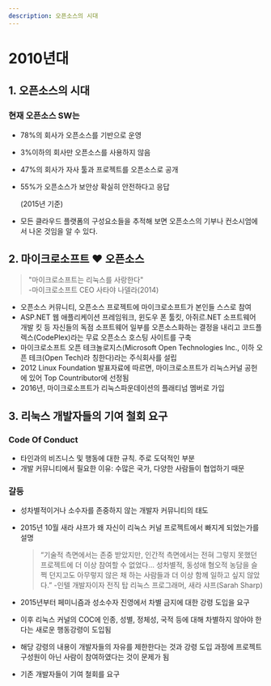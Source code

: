 ```yaml
---
description: 오픈소스의 시대
---
```


# 2010년대



## 1. 오픈소스의 시대

### 현재 오픈소스 SW는

* 78%의 회사가 오픈소스를 기반으로 운영
* 3%이하의 회사만 오픈소스를 사용하지 않음
* 47%의 회사가 자사 툴과 프로젝트를 오픈소스로 공개
* 55%가 오픈소스가 보안상 확실히 안전하다고 응답

  \(2015년 기준\)

* 모든 클라우드 플랫폼의 구성요소들을 추적해 보면 오픈소스의 기부나 컨소시엄에서 나온 것임을 알 수 있다.



## 2. 마이크로소프트 ♥ 오픈소스

> "마이크로소프트는 리눅스를 사랑한다"  
>  -마이크로소프트 CEO 사타야 나델라\(2014\)

* 오픈소스 커뮤니티, 오픈소스 프로젝트에 마이크로소프트가 본인들 스스로 참여
* ASP.NET 웹 애플리케이션 프레임워크, 윈도우 폰 툴킷, 아쥐르.NET 소프트웨어 개발 킷 등 자신들의 독점 소프트웨어 일부를 오픈소스화하는 결정을 내리고 코드플렉스\(CodePlex\)라는 무료 오픈소스 호스팅 사이트를 구축
* 마이크로소프트 오픈 테크놀로지스\(Microsoft Open Technologies Inc., 이하 오픈 테크\(Open Tech\)라 칭한다\)라는 주식회사를 설립
* 2012 Linux Foundation 발표자료에 따르면, 마이크로소프트가 리눅스커널 공헌에 있어 Top Countributor에 선정됨
* 2016년, 마이크로소프트가 리눅스파운데이션의 플래티넘 멤버로 가입



## 3. 리눅스 개발자들의 기여 철회 요구

### Code Of Conduct

* 타인과의 비즈니스 및 행동에 대한 규칙. 주로 도덕적인 부분
* 개발 커뮤니티에서 필요한 이유: 수많은 국가, 다양한 사람들이 협업하기 때문

### 갈등

* 성차별적이거나 소수자를 존중하지 않는 개발자 커뮤니티의 태도
* 2015년 10월 새라 샤프가 왜 자신이 리눅스 커널 프로젝트에서 빠지게 되었는가를 설명

  > “기술적 측면에서는 존중 받았지만, 인간적 측면에서는 전혀 그렇지 못했던 프로젝트에 더 이상 참여할 수 없었다… 성차별적, 동성애 혐오적 농담을 슬쩍 던지고도 아무렇지 않은 채 하는 사람들과 더 이상 함께 일하고 싶지 않았다.” -인텔 개발자이자 전직 탑 리눅스 프로그래머, 새라 샤프\(Sarah Sharp\)

* 2015년부터 페미니즘과 성소수자 진영에서 차별 금지에 대한 강령 도입을 요구
* 이후 리눅스 커널의 COC에 인종, 성별, 정체성, 국적 등에 대해 차별하지 않아야 한다는 새로운 행동강령이 도입됨 
* 해당 강령의 내용이 개발자들의 자유를 제한한다는 것과 강령 도입 과정에 프로젝트 구성원이 아닌 사람이 참여하였다는 것이 문제가 됨
* 기존 개발자들이 기여 철회를 요구

